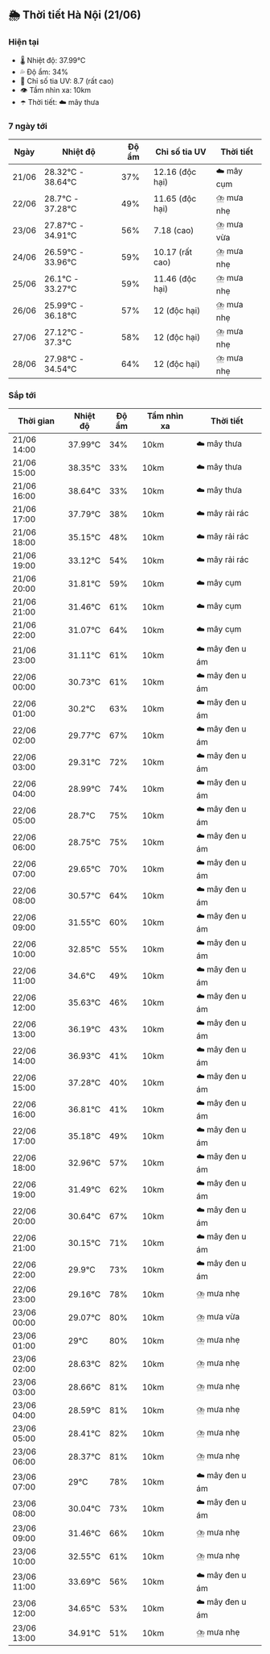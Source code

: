 ## 🌦️ Thời tiết Hà Nội (21/06)

### Hiện tại

- 🌡️ Nhiệt độ: 37.99℃
- 💦 Độ ẩm: 34%
- 🌟 Chỉ số tia UV: 8.7 (rất cao)
- 👁️ Tầm nhìn xa: 10km
- ☂️ Thời tiết: ☁️ mây thưa

### 7 ngày tới

| Ngày | Nhiệt độ | Độ ẩm | Chỉ số tia UV | Thời tiết |
| --- | --- | --- | --- | --- |
| 21/06 | 28.32℃ - 38.64℃ | 37% | 12.16 (độc hại) | ☁️ mây cụm |
| 22/06 | 28.7℃ - 37.28℃ | 49% | 11.65 (độc hại) | ⛈️ mưa nhẹ |
| 23/06 | 27.87℃ - 34.91℃ | 56% | 7.18 (cao) | ⛈️ mưa vừa |
| 24/06 | 26.59℃ - 33.96℃ | 59% | 10.17 (rất cao) | ⛈️ mưa nhẹ |
| 25/06 | 26.1℃ - 33.27℃ | 59% | 11.46 (độc hại) | ⛈️ mưa nhẹ |
| 26/06 | 25.99℃ - 36.18℃ | 57% | 12 (độc hại) | ⛈️ mưa nhẹ |
| 27/06 | 27.12℃ - 37.3℃ | 58% | 12 (độc hại) | ⛈️ mưa nhẹ |
| 28/06 | 27.98℃ - 34.54℃ | 64% | 12 (độc hại) | ⛈️ mưa nhẹ |

### Sắp tới

| Thời gian | Nhiệt độ | Độ ẩm | Tầm nhìn xa | Thời tiết |
| --- | --- | --- | --- | --- |
| 21/06 14:00 | 37.99℃ | 34% | 10km | ☁️ mây thưa |
| 21/06 15:00 | 38.35℃ | 33% | 10km | ☁️ mây thưa |
| 21/06 16:00 | 38.64℃ | 33% | 10km | ☁️ mây thưa |
| 21/06 17:00 | 37.79℃ | 38% | 10km | ☁️ mây rải rác |
| 21/06 18:00 | 35.15℃ | 48% | 10km | ☁️ mây rải rác |
| 21/06 19:00 | 33.12℃ | 54% | 10km | ☁️ mây rải rác |
| 21/06 20:00 | 31.81℃ | 59% | 10km | ☁️ mây cụm |
| 21/06 21:00 | 31.46℃ | 61% | 10km | ☁️ mây cụm |
| 21/06 22:00 | 31.07℃ | 64% | 10km | ☁️ mây cụm |
| 21/06 23:00 | 31.11℃ | 61% | 10km | ☁️ mây đen u ám |
| 22/06 00:00 | 30.73℃ | 61% | 10km | ☁️ mây đen u ám |
| 22/06 01:00 | 30.2℃ | 63% | 10km | ☁️ mây đen u ám |
| 22/06 02:00 | 29.77℃ | 67% | 10km | ☁️ mây đen u ám |
| 22/06 03:00 | 29.31℃ | 72% | 10km | ☁️ mây đen u ám |
| 22/06 04:00 | 28.99℃ | 74% | 10km | ☁️ mây đen u ám |
| 22/06 05:00 | 28.7℃ | 75% | 10km | ☁️ mây đen u ám |
| 22/06 06:00 | 28.75℃ | 75% | 10km | ☁️ mây đen u ám |
| 22/06 07:00 | 29.65℃ | 70% | 10km | ☁️ mây đen u ám |
| 22/06 08:00 | 30.57℃ | 64% | 10km | ☁️ mây đen u ám |
| 22/06 09:00 | 31.55℃ | 60% | 10km | ☁️ mây đen u ám |
| 22/06 10:00 | 32.85℃ | 55% | 10km | ☁️ mây đen u ám |
| 22/06 11:00 | 34.6℃ | 49% | 10km | ☁️ mây đen u ám |
| 22/06 12:00 | 35.63℃ | 46% | 10km | ☁️ mây đen u ám |
| 22/06 13:00 | 36.19℃ | 43% | 10km | ☁️ mây đen u ám |
| 22/06 14:00 | 36.93℃ | 41% | 10km | ☁️ mây đen u ám |
| 22/06 15:00 | 37.28℃ | 40% | 10km | ☁️ mây đen u ám |
| 22/06 16:00 | 36.81℃ | 41% | 10km | ☁️ mây đen u ám |
| 22/06 17:00 | 35.18℃ | 49% | 10km | ☁️ mây đen u ám |
| 22/06 18:00 | 32.96℃ | 57% | 10km | ☁️ mây đen u ám |
| 22/06 19:00 | 31.49℃ | 62% | 10km | ☁️ mây đen u ám |
| 22/06 20:00 | 30.64℃ | 67% | 10km | ☁️ mây đen u ám |
| 22/06 21:00 | 30.15℃ | 71% | 10km | ☁️ mây đen u ám |
| 22/06 22:00 | 29.9℃ | 73% | 10km | ☁️ mây đen u ám |
| 22/06 23:00 | 29.16℃ | 78% | 10km | ⛈️ mưa nhẹ |
| 23/06 00:00 | 29.07℃ | 80% | 10km | ⛈️ mưa vừa |
| 23/06 01:00 | 29℃ | 80% | 10km | ⛈️ mưa nhẹ |
| 23/06 02:00 | 28.63℃ | 82% | 10km | ⛈️ mưa nhẹ |
| 23/06 03:00 | 28.66℃ | 81% | 10km | ⛈️ mưa nhẹ |
| 23/06 04:00 | 28.59℃ | 81% | 10km | ⛈️ mưa nhẹ |
| 23/06 05:00 | 28.41℃ | 82% | 10km | ⛈️ mưa nhẹ |
| 23/06 06:00 | 28.37℃ | 81% | 10km | ⛈️ mưa nhẹ |
| 23/06 07:00 | 29℃ | 78% | 10km | ☁️ mây đen u ám |
| 23/06 08:00 | 30.04℃ | 73% | 10km | ☁️ mây đen u ám |
| 23/06 09:00 | 31.46℃ | 66% | 10km | ⛈️ mưa nhẹ |
| 23/06 10:00 | 32.55℃ | 61% | 10km | ⛈️ mưa nhẹ |
| 23/06 11:00 | 33.69℃ | 56% | 10km | ☁️ mây đen u ám |
| 23/06 12:00 | 34.65℃ | 53% | 10km | ☁️ mây đen u ám |
| 23/06 13:00 | 34.91℃ | 51% | 10km | ⛈️ mưa nhẹ |
